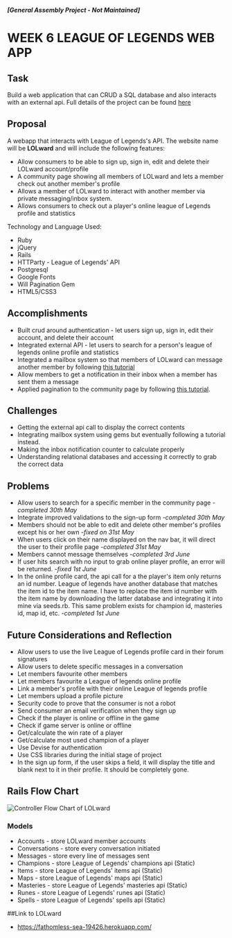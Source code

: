 _**[General Assembly Project - Not Maintained]**_

# WEEK 6 LEAGUE OF LEGENDS WEB APP

## Task
Build a web application that can CRUD a SQL database and also interacts with an external api. Full details of the project can be found [here](https://github.com/aussieyang/WDI7-Warmups/blob/master/Project2.md)

## Proposal
A webapp that interacts with League of Legends's API. The website name will be **LOLward** and will include the following features:
* Allow consumers to be able to sign up, sign in, edit and delete their LOLward account/profile
* A community page showing all members of LOLward and lets a member check out another member's profile
* Allows a member of LOLward to interact with another member via private messaging/inbox system.
* Allows consumers to check out a player's online league of Legends profile and statistics

Technology and Language Used:
* Ruby
* jQuery
* Rails
* HTTParty - League of Legends' API
* Postgresql
* Google Fonts
* Will Pagination Gem
* HTML5/CSS3

## Accomplishments
* Built crud around authentication - let users sign up, sign in, edit their account, and delete their account
* Integrated external API - let users to search for a person's league of legends online profile and statistics
* Integrated a mailbox system so that members of LOLward can message another member by following [this tutorial](https://medium.com/@danamulder/tutorial-create-a-simple-messaging-system-on-rails-d9b94b0fbca1#.rjs6cdozd)
* Allow members to get a notification in their inbox when a member has sent them a message
* Applied pagination to the community page by following [this tutorial](https://gorails.com/episodes/pagination-with-will-paginate).

## Challenges
* Getting the external api call to display the correct contents
* Integrating mailbox system using gems but eventually following a tutorial instead.
* Making the inbox notification counter to calculate properly
* Understanding relational databases and accessing it correctly to grab the correct data

## Problems
* Allow users to search for a specific member in the community page _-completed 30th May_
* Integrate improved validations to the sign-up form _-completed 30th May_
* Members should not be able to edit and delete other member's profiles except his or her own _-fixed on 31st May_
* When users click on their name displayed on the nav bar, it will direct the user to their profile page _-completed 31st May_
* Members cannot message themselves _-completed 3rd June_
* If user hits search with no input to grab online player profile, an error will be returned. _-fixed 1st June_
* In the online profile card, the api call for a the player's item only returns an id number. League of legends have another database that matches the item id to the item name. I have to replace the item id number with the item name by downloading the latter database and integrating it into mine via seeds.rb. This same problem exists for champion id, masteries id, map id, etc. _-completed 1st June_

## Future Considerations and Reflection
* Allow users to use the live League of Legends profile card in their forum signatures
* Allow users to delete specific messages in a conversation
* Let members favourite other members
* Let members favourite a League of legends online profile
* Link a member's profile with their online League of legends profile
* Let members upload a profile picture
* Security code to prove that the consumer is not a robot
* Send consumer an email verification when they sign up
* Check if the player is online or offline in the game
* Check if game server is online or offline
* Get/calculate the win rate of a player
* Get/calculate most used champion of a player
* Use Devise for authentication
* Use CSS libraries during the initial stage of project
* In the sign up form, if the user skips a field, it will display the title and blank next to it in their profile. It should be completely gone.

## Rails Flow Chart
![Controller Flow Chart of LOLward](http://s33.postimg.org/apj49q3m7/IMG_0480.jpg)

### Models
* Accounts - store LOLward member accounts
* Conversations - store every conversation initiated
* Messages - store every line of messages sent
* Champions - store League of Legends' champions api (Static)
* Items - store League of Legends' items api (Static)
* Maps - store League of Legends' maps api (Static)
* Masteries - store League of Legends' masteries api (Static)
* Runes - store League of Legends' runes api (Static)
* Spells - store League of Legends' spells api (Static)

##Link to LOLward
* https://fathomless-sea-19426.herokuapp.com/
